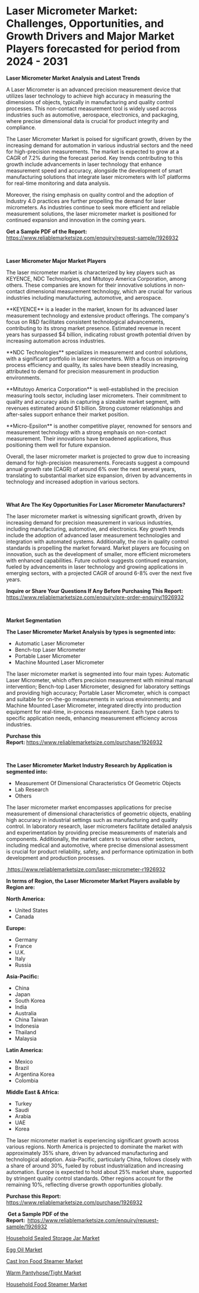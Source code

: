 <p><h1>Laser Micrometer Market: Challenges, Opportunities, and Growth Drivers and Major Market Players forecasted for period from 2024 - 2031</h1></p><p><strong>Laser Micrometer Market Analysis and Latest Trends</strong></p>
<p><p>A Laser Micrometer is an advanced precision measurement device that utilizes laser technology to achieve high accuracy in measuring the dimensions of objects, typically in manufacturing and quality control processes. This non-contact measurement tool is widely used across industries such as automotive, aerospace, electronics, and packaging, where precise dimensional data is crucial for product integrity and compliance.</p><p>The Laser Micrometer Market is poised for significant growth, driven by the increasing demand for automation in various industrial sectors and the need for high-precision measurements. The market is expected to grow at a CAGR of 7.2% during the forecast period. Key trends contributing to this growth include advancements in laser technology that enhance measurement speed and accuracy, alongside the development of smart manufacturing solutions that integrate laser micrometers with IoT platforms for real-time monitoring and data analysis.</p><p>Moreover, the rising emphasis on quality control and the adoption of Industry 4.0 practices are further propelling the demand for laser micrometers. As industries continue to seek more efficient and reliable measurement solutions, the laser micrometer market is positioned for continued expansion and innovation in the coming years.</p></p>
<p><strong>Get a Sample PDF of the Report:&nbsp;</strong> <a href="https://www.reliablemarketsize.com/enquiry/request-sample/1926932?utm_campaign=1592&utm_medium=2&utm_source=Github&utm_content=ia&utm_term=25102024&utm_id=laser-micrometer">https://www.reliablemarketsize.com/enquiry/request-sample/1926932</a></p>
<p>&nbsp;</p>
<p><strong>Laser Micrometer Major Market Players</strong></p>
<p><p>The laser micrometer market is characterized by key players such as KEYENCE, NDC Technologies, and Mitutoyo America Corporation, among others. These companies are known for their innovative solutions in non-contact dimensional measurement technology, which are crucial for various industries including manufacturing, automotive, and aerospace.</p><p>**KEYENCE** is a leader in the market, known for its advanced laser measurement technology and extensive product offerings. The company's focus on R&D facilitates consistent technological advancements, contributing to its strong market presence. Estimated revenue in recent years has surpassed $4 billion, indicating robust growth potential driven by increasing automation across industries.</p><p>**NDC Technologies** specializes in measurement and control solutions, with a significant portfolio in laser micrometers. With a focus on improving process efficiency and quality, its sales have been steadily increasing, attributed to demand for precision measurement in production environments.</p><p>**Mitutoyo America Corporation** is well-established in the precision measuring tools sector, including laser micrometers. Their commitment to quality and accuracy aids in capturing a sizeable market segment, with revenues estimated around $1 billion. Strong customer relationships and after-sales support enhance their market position.</p><p>**Micro-Epsilon** is another competitive player, renowned for sensors and measurement technology with a strong emphasis on non-contact measurement. Their innovations have broadened applications, thus positioning them well for future expansion.</p><p>Overall, the laser micrometer market is projected to grow due to increasing demand for high-precision measurements. Forecasts suggest a compound annual growth rate (CAGR) of around 6% over the next several years, translating to substantial market size expansion, driven by advancements in technology and increased adoption in various sectors.</p></p>
<p>&nbsp;</p>
<p><strong>What Are The Key Opportunities For Laser Micrometer Manufacturers?</strong></p>
<p><p>The laser micrometer market is witnessing significant growth, driven by increasing demand for precision measurement in various industries, including manufacturing, automotive, and electronics. Key growth trends include the adoption of advanced laser measurement technologies and integration with automated systems. Additionally, the rise in quality control standards is propelling the market forward. Market players are focusing on innovation, such as the development of smaller, more efficient micrometers with enhanced capabilities. Future outlook suggests continued expansion, fueled by advancements in laser technology and growing applications in emerging sectors, with a projected CAGR of around 6-8% over the next five years.</p></p>
<p><strong>Inquire or Share Your Questions If Any Before Purchasing This Report:</strong> <a href="https://www.reliablemarketsize.com/enquiry/pre-order-enquiry/1926932?utm_campaign=1592&utm_medium=2&utm_source=Github&utm_content=ia&utm_term=25102024&utm_id=laser-micrometer">https://www.reliablemarketsize.com/enquiry/pre-order-enquiry/1926932</a></p>
<p>&nbsp;</p>
<p><strong>Market Segmentation</strong></p>
<p><strong>The Laser Micrometer Market Analysis by types is segmented into:</strong></p>
<p><ul><li>Automatic Laser Micrometer</li><li>Bench-top Laser Micrometer</li><li>Portable Laser Micrometer</li><li>Machine Mounted Laser Micrometer</li></ul></p>
<p><p>The laser micrometer market is segmented into four main types: Automatic Laser Micrometer, which offers precision measurement with minimal manual intervention; Bench-top Laser Micrometer, designed for laboratory settings and providing high accuracy; Portable Laser Micrometer, which is compact and suitable for on-the-go measurements in various environments; and Machine Mounted Laser Micrometer, integrated directly into production equipment for real-time, in-process measurement. Each type caters to specific application needs, enhancing measurement efficiency across industries.</p></p>
<p><strong>Purchase this Report:&nbsp;</strong><a href="https://www.reliablemarketsize.com/purchase/1926932?utm_campaign=1592&utm_medium=2&utm_source=Github&utm_content=ia&utm_term=25102024&utm_id=laser-micrometer">https://www.reliablemarketsize.com/purchase/1926932</a></p>
<p>&nbsp;</p>
<p><strong>The Laser Micrometer Market Industry Research by Application is segmented into:</strong></p>
<p><ul><li>Measurement Of Dimensional Characteristics Of Geometric Objects</li><li>Lab Research</li><li>Others</li></ul></p>
<p><p>The laser micrometer market encompasses applications for precise measurement of dimensional characteristics of geometric objects, enabling high accuracy in industrial settings such as manufacturing and quality control. In laboratory research, laser micrometers facilitate detailed analysis and experimentation by providing precise measurements of materials and components. Additionally, the market caters to various other sectors, including medical and automotive, where precise dimensional assessment is crucial for product reliability, safety, and performance optimization in both development and production processes.</p></p>
<p><a href="https://www.reliablemarketsize.com/laser-micrometer-r1926932?utm_campaign=1592&utm_medium=2&utm_source=Github&utm_content=ia&utm_term=25102024&utm_id=laser-micrometer">&nbsp;https://www.reliablemarketsize.com/laser-micrometer-r1926932</a></p>
<p><strong>In terms of Region, the Laser Micrometer Market Players available by Region are:</strong></p>
<p>
    <p> <strong> North America: </strong>
        <ul>
            <li>United States</li>
            <li>Canada</li>
        </ul>
        </p> 
    <p> <strong> Europe: </strong>
        <ul>
            <li>Germany</li>
            <li>France</li>
            <li>U.K.</li>
            <li>Italy</li>
            <li>Russia</li>
        </ul>
        </p> 
    <p> <strong> Asia-Pacific: </strong>
        <ul>
            <li>China</li>
            <li>Japan</li>
            <li>South Korea</li>
            <li>India</li>
            <li>Australia</li>
            <li>China Taiwan</li>
            <li>Indonesia</li>
            <li>Thailand</li>
            <li>Malaysia</li>
        </ul>
        </p> 
    <p> <strong> Latin America: </strong>
        <ul>
            <li>Mexico</li>
            <li>Brazil</li>
            <li>Argentina Korea</li>
            <li>Colombia</li>
        </ul>
        </p> 
    <p> <strong> Middle East & Africa: </strong>
        <ul>
            <li>Turkey</li>
            <li>Saudi</li>
            <li>Arabia</li>
            <li>UAE</li>
            <li>Korea</li>
        </ul>
    </p>
    </p>
<p><p>The laser micrometer market is experiencing significant growth across various regions. North America is projected to dominate the market with approximately 35% share, driven by advanced manufacturing and technological adoption. Asia-Pacific, particularly China, follows closely with a share of around 30%, fueled by robust industrialization and increasing automation. Europe is expected to hold about 25% market share, supported by stringent quality control standards. Other regions account for the remaining 10%, reflecting diverse growth opportunities globally.</p></p>
<p><strong>Purchase this Report: </strong><a href="https://www.reliablemarketsize.com/purchase/1926932?utm_campaign=1592&utm_medium=2&utm_source=Github&utm_content=ia&utm_term=25102024&utm_id=laser-micrometer">https://www.reliablemarketsize.com/purchase/1926932</a></p>
<p>&nbsp;<strong>Get a Sample PDF of the Report:&nbsp;&nbsp;</strong><a href="https://www.reliablemarketsize.com/enquiry/request-sample/1926932?utm_campaign=1592&utm_medium=2&utm_source=Github&utm_content=ia&utm_term=25102024&utm_id=laser-micrometer">https://www.reliablemarketsize.com/enquiry/request-sample/1926932</a></p>
<p><strong></strong></p>
<p><p><a href="https://www.linkedin.com/pulse/household-sealed-storage-jar-market-refracting-trends-consumer-xntif?utm_campaign=1592&utm_medium=2&utm_source=Github&utm_content=ia&utm_term=25102024&utm_id=laser-micrometer">Household Sealed Storage Jar Market</a></p><p><a href="https://github.com/NargisHussain432/Market-Research-Report-List-1/blob/main/egg-oil-market.md?utm_campaign=1592&utm_medium=2&utm_source=Github&utm_content=ia&utm_term=25102024&utm_id=laser-micrometer">Egg Oil Market</a></p><p><a href="https://www.linkedin.com/pulse/trends-global-cast-iron-food-steamer-market-forecast-analysis-y1wsf?utm_campaign=1592&utm_medium=2&utm_source=Github&utm_content=ia&utm_term=25102024&utm_id=laser-micrometer">Cast Iron Food Steamer Market</a></p><p><a href="https://www.linkedin.com/pulse/decoding-warm-pantyhosetight-industry-dynamics-strategic-imperatives-rbcaf?utm_campaign=1592&utm_medium=2&utm_source=Github&utm_content=ia&utm_term=25102024&utm_id=laser-micrometer">Warm Pantyhose/Tight Market</a></p><p><a href="https://www.linkedin.com/pulse/household-food-steamer-spectrum-usage-patterns-sector-evolution-rcvff?utm_campaign=1592&utm_medium=2&utm_source=Github&utm_content=ia&utm_term=25102024&utm_id=laser-micrometer">Household Food Steamer Market</a></p></p>